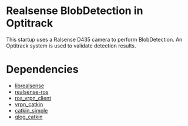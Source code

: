 # Realsense BlobDetection in Optitrack

This startup uses a Ralsense D435 camera to perform BlobDetection. An Optitrack
system is used to validate detection results.

# Dependencies

* [librealsense](https://github.com/IntelRealSense/librealsense)
* [realsense-ros](https://github.com/IntelRealSense/realsense-ros)
* [ros_vrpn_client](https://github.com/ethz-asl/ros_vrpn_client)
* [vrpn_catkin](https://github.com/ethz-asl/vrpn_catkin)
* [catkin_simple](https://github.com/catkin/catkin_simple)
* [glog_catkin](https://github.com/ethz-asl/glog_catkin)